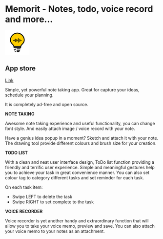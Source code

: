 # Memorit - Notes, todo, voice record and more...

![](https://github.com/michael88886/Memorit/blob/master/Logo%402x.png "")


## App store
[Link](https://apps.apple.com/us/app/memorit/id1477609767?ls=1)


Simple, yet powerful note taking app. Great for capture your ideas, schedule your planning.

It is completely ad-free and open source.



**NOTE TAKING**

Awesome note taking experience and useful functionality, you can change font style. And easily attach image / voice record with your note.

Have a genius idea popup in a moment? Sketch and attach it with your note. The drawing tool provide different colours and brush size for your creation.



**TODO LIST**

With a clean and neat user interface design, ToDo list function providing a friendly and terrific user experience. Simple and meaningful gestures help you to achieve your task in great convenience manner. You can also set colour tag to category different tasks and set reminder for each task.

On each task item:
- Swipe LEFT to delete the task
- Swipe RIGHT to set complete to the task



**VOICE RECORDER**

Voice recorder is yet another handy and extraordinary function that will allow you to take your voice memo, preview and save. You can also attach your voice memo to your notes as an attachment.

